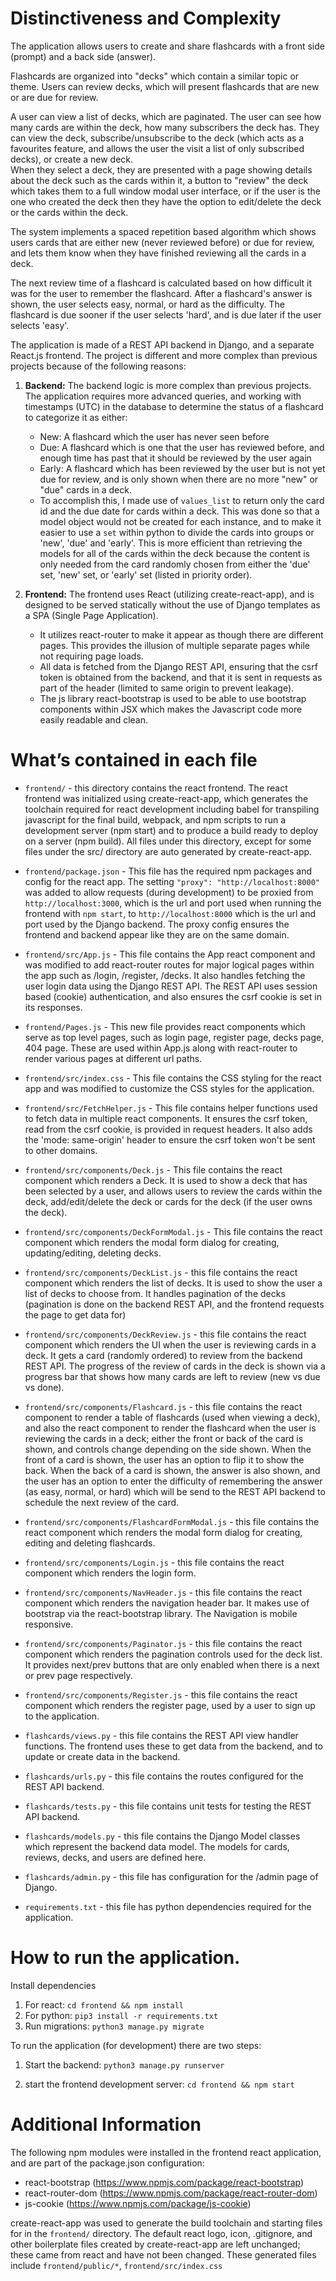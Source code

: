 Distinctiveness and Complexity
==============================
The application allows users to create and share flashcards with a front side (prompt) and a back side (answer). 

Flashcards are organized into "decks" which contain a similar topic or theme. Users can review decks, which will present flashcards that are new or are due for review.

A user can view a list of decks, which are paginated. The user can see how many cards are within the deck, how many subscribers the deck has. They can view the deck, subscribe/unsubscribe to the deck (which acts as a favourites feature, and allows the user the visit a list of only subscribed decks), or create a new deck.  
When they select a deck, they are presented with a page showing details about the deck such as the cards within it, a button to "review" the deck which takes them to a full window modal user interface, or if the user is the one who created the deck then they have the option to edit/delete the deck or the cards within the deck.

The system implements a spaced repetition based algorithm which shows users cards that are either new (never reviewed before) or due for review, and lets them know when they have finished reviewing all the cards in a deck. 

The next review time of a flashcard is calculated based on how difficult it was for the user to remember the flashcard.
After a flashcard's answer is shown, the user selects easy, normal, or hard as the difficulty. The flashcard is due sooner if the user selects 'hard', and is due later if the user selects 'easy'.

The application is made of a REST API backend in Django, and a separate React.js frontend.
The project is different and more complex than previous projects because of the following reasons:


1. **Backend:** The backend logic is more complex than previous projects. The application requires more advanced queries, and working with timestamps (UTC) in the database to determine the status of a flashcard to categorize it as either:
    - New: A flashcard which the user has never seen before
    - Due: A flashcard which is one that the user has reviewed before, and enough time has past that it should be reviewed by the user again
    - Early: A flashcard which has been reviewed by the user but is not yet due for review, and is only shown when there are no more "new" or "due" cards in a deck.  
    - To accomplish this, I made use of `values_list` to return only the card id and the due date for cards within a deck. This was done so that a model object would not be created for each instance, and to make it easier to use a `set` within python to divide the cards into groups or 'new', 'due' and 'early'. This is more efficient than retrieving the models for all of the cards within the deck because the content is only needed from the card randomly chosen from either the 'due' set, 'new' set, or 'early' set (listed in priority order).


2. **Frontend:** The frontend uses React (utilizing create-react-app), and is designed to be served statically without the use of Django templates as a SPA (Single Page Application).  
    - It utilizes react-router to make it appear as though there are different pages. This provides the illusion of multiple separate pages while not requiring page loads.  
    - All data is fetched from the Django REST API, ensuring that the csrf token is obtained from the backend, and that it is sent in requests as part of the header (limited to same origin to prevent leakage).  
    - The js library react-bootstrap is used to be able to use bootstrap components within JSX which makes the Javascript code more easily readable and clean.
 

What’s contained in each file
============================
 
- `frontend/` - this directory contains the react frontend. The react frontend was initialized using create-react-app, which generates the toolchain required for react development including babel for transpiling javascript for the final build, webpack, and npm scripts to run a development server (npm start) and to produce a build ready to deploy on a server (npm build). All files under this directory, except for some files under the src/ directory are auto generated by create-react-app.
 
- `frontend/package.json` - This file has the required npm packages and config for the react app. The setting `"proxy": "http://localhost:8000"` was added to allow requests (during development) to be proxied from `http://localhost:3000`, which is the url and port used when running the frontend with `npm start`, to `http://localhost:8000` which is the url and port used by the Django backend. The proxy config ensures the frontend and backend appear like they are on the same domain.
 
- `frontend/src/App.js` - This file contains the App react component and was modified to add react-router routes for major logical pages within the app such as /login, /register, /decks.  It also handles fetching the user login data using the Django REST API. The REST API uses session based (cookie) authentication, and also ensures the csrf cookie is set in its responses.
 
- `frontend/Pages.js` - This new file provides react components which serve as top level pages, such as login page, register page, decks page, 404 page. These are used within App.js along with react-router to render various pages at different url paths.
 
- `frontend/src/index.css` - This file contains the CSS styling for the react app and was modified to customize the CSS styles for the application.
 
- `frontend/src/FetchHelper.js` - This file contains helper functions used to fetch data in multiple react components. It ensures the csrf token, read from the csrf cookie, is provided in request headers. It also adds the 'mode: same-origin' header to ensure the csrf token won't be sent to other domains.
 
- `frontend/src/components/Deck.js` - This file contains the react component which renders a Deck. It is used to show a deck that has been selected by a user,  and allows users to review the cards within the deck, add/edit/delete the deck or cards for the deck (if the user owns the deck).
 
- `frontend/src/components/DeckFormModal.js` - This file contains the react component which renders the modal form dialog for creating, updating/editing, deleting decks.
 
- `frontend/src/components/DeckList.js` - this file contains the react component which renders the list of decks. It is used to show the user a list of decks to choose from. It handles pagination of the decks (pagination is done on the backend REST API, and the frontend requests the page to get data for)
 
- `frontend/src/components/DeckReview.js` - this file contains the react component which renders the UI when the user is reviewing cards in a deck. It gets a card (randomly ordered) to review from the backend REST API. The progress of the review of cards in the deck is shown via a progress bar that shows how many cards are left to review (new vs due vs done).
 
- `frontend/src/components/Flashcard.js` - this file contains the react component to render a table of flashcards (used when viewing a deck), and also the react component to render the flashcard when the user is reviewing the cards in a deck; either the front or back of the card is shown, and controls change depending on the side shown. When the front of a card is shown, the user has an option to flip it to show the back. When the back of a card is shown, the answer is also shown, and the user has an option to enter the difficulty of remembering the answer (as easy, normal, or hard) which will be send to the REST API backend to schedule the next review of the card.
 
- `frontend/src/components/FlashcardFormModal.js` - this file contains the react component which renders the modal form dialog for creating, editing and deleting flashcards.
 
- `frontend/src/components/Login.js` - this file contains the react component which renders the login form.
 
- `frontend/src/components/NavHeader.js` - this file contains the react component which renders the navigation header bar. It makes use of bootstrap via the react-bootstrap library. The Navigation is mobile responsive.
 
- `frontend/src/components/Paginator.js` - this file contains the react component which renders the pagination controls used for the deck list. It provides next/prev buttons that are only enabled when there is a next or prev page respectively.
 
- `frontend/src/components/Register.js` - this file contains the react component which renders the register page, used by a user to sign up to the application.
 
- `flashcards/views.py` - this file contains the REST API view handler functions. The frontend uses these to get data from the backend, and to update or create data in the backend.
 
- `flashcards/urls.py` - this file contains the routes configured for the REST API backend.
 
- `flashcards/tests.py` - this file contains unit tests for testing the REST API backend.
 
- `flashcards/models.py` - this file contains the Django Model classes which represent the backend data model. The models for cards, reviews, decks, and users are defined here.
 
- `flashcards/admin.py` - this file has configuration for the /admin page of Django.
 
- `requirements.txt` - this file has python dependencies required for the application.
 
How to run the application.
============================
 
Install dependencies
1) For react: `cd frontend && npm install`
2) For python: `pip3 install -r requirements.txt`
3) Run migrations: `python3 manage.py migrate`
 
To run the application (for development) there are two steps:
 
1) Start the backend:  `python3 manage.py runserver`

2) start the frontend development server: `cd frontend && npm start`
 
Additional Information
======================
The following npm modules were installed in the frontend react application, and are part of the package.json configuration:
- react-bootstrap (https://www.npmjs.com/package/react-bootstrap)
- react-router-dom (https://www.npmjs.com/package/react-router-dom)
- js-cookie (https://www.npmjs.com/package/js-cookie)


create-react-app was used to generate the build toolchain and starting files for in the `frontend/` directory. The default react logo, icon, .gitignore, and other boilerplate files created by create-react-app are left unchanged; these came from react and have not been changed.
These generated files include `frontend/public/*`, `frontend/src/index.css`
